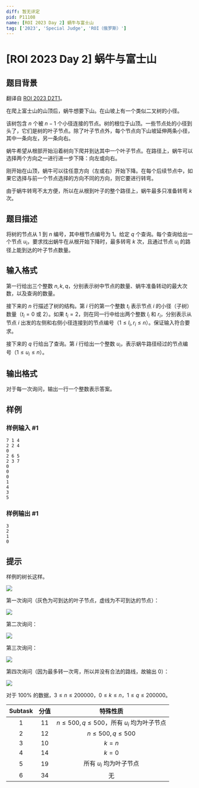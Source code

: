 ```yaml
---
diff: 暂无评定
pid: P11108
name: [ROI 2023 Day 2] 蜗牛与富士山
tag: ['2023', 'Special Judge', 'ROI（俄罗斯）']
---
```

# [ROI 2023 Day 2] 蜗牛与富士山
## 题目背景

翻译自 [ROI 2023 D2T1](https://neerc.ifmo.ru/school/archive/2022-2023/ru-olymp-roi-2023-day2.pdf)。

在爬上富士山的山顶后，蜗牛想要下山。在山坡上有一个类似二叉树的小径。

该树包含 $n$ 个被 $n-1$ 个小径连接的节点。树的根位于山顶。一些节点处的小径到头了，它们是树的叶子节点。除了叶子节点外，每个节点向下山坡延伸两条小径，其中一条向左，另一条向右。

蜗牛希望从根部开始沿着树向下爬并到达其中一个叶子节点。在路径上，蜗牛可以选择两个方向之一进行进一步下降：向左或向右。

刚开始在山顶，蜗牛可以往任意方向（左或右）开始下降。在每个后续节点中，如果它选择与前一个节点选择的方向不同的方向，则它要进行转弯。

由于蜗牛转弯不太方便，所以在从根到叶子的整个路径上，蜗牛最多只准备转弯 $k$ 次。
## 题目描述

将树的节点从 $1$ 到 $n$ 编号，其中根节点编号为 $1$。给定 $q$ 个查询。每个查询给出一个节点 $u_i$，要求找出蜗牛在从根开始下降时，最多转弯 $k$ 次，且通过节点 $u_i$ 的路径上能到达的叶子节点数量。
## 输入格式

第一行给出三个整数 $n,k,q$，分别表示树中节点的数量、蜗牛准备转动的最大次数，以及查询的数量。

接下来的 $n$ 行描述了树的结构。第 $i$ 行的第一个整数 $t_i$ 表示节点 $i$ 的小径（子树）数量（$t_i = 0$ 或 $2$）。如果 $t_i = 2$，则在同一行中给出两个整数 $l_i$ 和 $r_i$，分别表示从节点 $i$ 出发的左侧和右侧小径连接到的节点编号（$1 \le l_i,r_i \le n$）。保证输入符合要求。

接下来的 $q$ 行给出了查询。第 $i$ 行给出一个整数 $u_i$，表示蜗牛路径经过的节点编号（$1 \le u_i \le n$）。
## 输出格式

对于每一次询问，输出一行一个整数表示答案。
## 样例

### 样例输入 #1
```
7 1 4
2 2 4
0
2 6 5
2 3 7
0
0
0
1
4
3
5
```
### 样例输出 #1
```
3
2
1
0
```
## 提示

样例的树长这样。

![](https://cdn.luogu.com.cn/upload/image_hosting/tqrsn5y6.png)

第一次询问（灰色为可到达的叶子节点，虚线为不可到达的节点）：

![](https://cdn.luogu.com.cn/upload/image_hosting/3415ax74.png)

第二次询问：

![](https://cdn.luogu.com.cn/upload/image_hosting/pojddavc.png)

第三次询问：

![](https://cdn.luogu.com.cn/upload/image_hosting/0zoj4nas.png)

第四次询问（因为最多转一次弯，所以并没有合法的路线，故输出 $0$）：

![](https://cdn.luogu.com.cn/upload/image_hosting/9ib954xz.png)

对于 $100\%$ 的数据，$3 \le n \le 200000$，$0 \le k \le n$，$1 \le q \le 200000$。

| Subtask | 分值 | 特殊性质 |
| :----------: | :----------: | :----------: |
| $1$ | $11$ | $n\le500,q\le500$，所有 $u_i$ 均为叶子节点 |
| $2$ | $12$ | $n\le500,q\le500$ |
| $3$ | $10$ | $k=n$ |
| $4$ | $14$ | $k=0$ |
| $5$ | $19$ | 所有 $u_i$ 均为叶子节点 |
| $6$ | $34$ | 无 |
